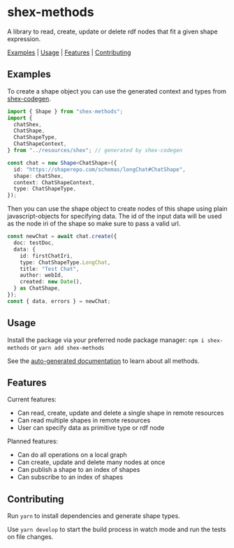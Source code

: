 # shex-methods

A library to read, create, update or delete rdf nodes that fit a given shape expression.

[Examples](#examples) | [Usage](#usage) | [Features](#features) | [Contributing](#contributing)

## Examples

To create a shape object you can use the generated context and types from [shex-codegen](https://github.com/ludwigschubi/shex-codegen/).
```typescript
import { Shape } from "shex-methods";
import {
  chatShex,
  ChatShape,
  ChatShapeType,
  ChatShapeContext,
} from "../resources/shex"; // generated by shex-codegen

const chat = new Shape<ChatShape>({
  id: "https://shaperepo.com/schemas/longChat#ChatShape",
  shape: chatShex,
  context: ChatShapeContext,
  type: ChatShapeType,
});
```

Then you can use the shape object to create nodes of this shape using plain javascript-objects for specifying data. The id of the input data will be used as the node iri of the shape so make sure to pass a valid url.
```typescript
const newChat = await chat.create({
  doc: testDoc,
  data: {
    id: firstChatIri,
    type: ChatShapeType.LongChat,
    title: "Test Chat",
    author: webId,
    created: new Date(),
  } as ChatShape,
});
const { data, errors } = newChat;
```

## Usage

Install the package via your preferred node package manager:
`npm i shex-methods` or `yarn add shex-methods`

See the [auto-generated documentation](https://ludwigschubi.github.io/shex-methods/index.html) to learn about all methods.

## Features

Current features:
* Can read, create, update and delete a single shape in remote resources
* Can read multiple shapes in remote resources
* User can specify data as primitive type or rdf node

Planned features:
* Can do all operations on a local graph
* Can create, update and delete many nodes at once
* Can publish a shape to an index of shapes
* Can subscribe to an index of shapes

## Contributing

Run `yarn` to install dependencies and generate shape types.

Use `yarn develop` to start the build process in watch mode and run the tests on file changes.
